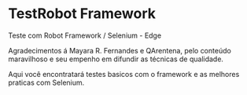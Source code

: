 # TestRobot Framework
Teste com Robot Framework / Selenium - Edge

Agradecimentos á Mayara R. Fernandes e QArentena, pelo conteúdo maravilhoso e seu empenho em difundir as técnicas de qualidade.

Aqui você encontratará testes basicos com o framework e as melhores praticas com Selenium.
